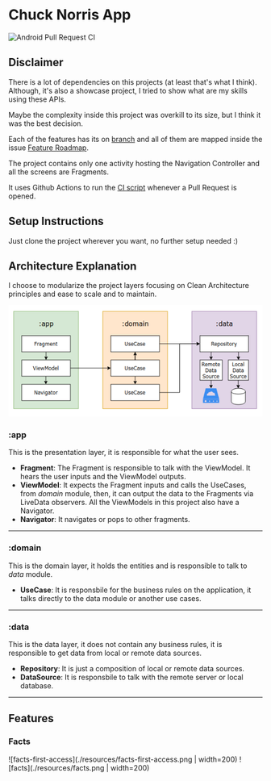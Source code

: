 # Chuck Norris App

![Android Pull Request CI](https://github.com/bfpimentel/chuck-norris-app/workflows/Android%20Pull%20Request%20CI/badge.svg)

## Disclaimer
There is a lot of dependencies on this projects (at least that's what I think).  Although, it's also a showcase project, I tried to show what are my skills using these APIs. 

Maybe the complexity inside this project was overkill to its size, but I think it was the best decision.

Each of the features has its on [branch](https://github.com/bfpimentel/chuck-norris-app/branches) and all of them are mapped inside the issue [Feature Roadmap](https://github.com/bfpimentel/chuck-norris-app/issues/1).

The project contains only one activity hosting the Navigation Controller and all the screens are Fragments.

It uses Github Actions to run the [CI script](./.github/workflows/android-pr.yml) whenever a Pull Request is opened.

## Setup Instructions
Just clone the project wherever you want, no further setup needed :)

## Architecture Explanation
I choose to modularize the project layers focusing on Clean Architecture principles and ease to scale and to maintain.

![architecture](./resources/architecture.png)

### :app
This is the presentation layer, it is responsible for what the user sees.

- **Fragment**: The Fragment is responsible to talk with the ViewModel. It hears the user inputs and the ViewModel outputs. 
- **ViewModel**: It expects the Fragment inputs and calls the UseCases, from *domain* module, then, it can output the data to the Fragments via LiveData observers. All the ViewModels in this project also have a Navigator.
- **Navigator**: It navigates or pops to other fragments.

---
### :domain
This is the domain layer, it holds the entities and is responsible to talk to *data* module.

- **UseCase**: It is responsbile for the business rules on the application, it talks directly to the data module or another use cases.

---
### :data
This is the data layer, it does not contain any business rules, it is responsible to get data from local or remote data sources.

- **Repository**: It is just a composition of local or remote data sources.
- **DataSource**: It is responsbile to talk with the remote server or local database.

---
## Features
### Facts
![facts-first-access](./resources/facts-first-access.png | width=200)   ![facts](./resources/facts.png | width=200)

